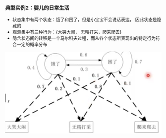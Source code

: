 ### 典型实例2：婴儿的日常生活

* 状态集中有两个状态：饿了和困了，但是小宝宝不会说话表达， 因此状态是隐藏的
* 观测集中有三种行为：{大哭大闹， 无精打采，爬来爬去}
* 隐含状态间的转移是一个马尔科夫过程，而从各个状态所表现出的特定行为符合一定的概率分布

![image-20230407233119681](%E5%A9%B4%E5%84%BF%E7%9A%84%E6%97%A5%E5%B8%B8%E7%94%9F%E6%B4%BB.assets/image-20230407233119681.png)